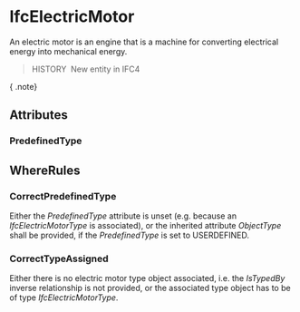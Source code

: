 # IfcElectricMotor

An electric motor is an engine that is a machine for converting electrical energy into mechanical energy.

> HISTORY&nbsp; New entity in IFC4

{ .note}
>

## Attributes

### PredefinedType


## WhereRules

### CorrectPredefinedType
Either the _PredefinedType_ attribute is unset (e.g. because an _IfcElectricMotorType_ is associated), or the inherited attribute _ObjectType_ shall be provided, if the _PredefinedType_ is set to USERDEFINED.

### CorrectTypeAssigned
Either there is no electric motor type object associated, i.e. the _IsTypedBy_ inverse relationship is not provided, or the associated type object has to be of type _IfcElectricMotorType_.
